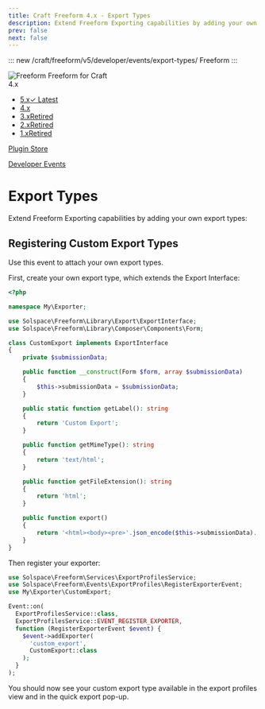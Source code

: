 ```yaml
---
title: Craft Freeform 4.x - Export Types
description: Extend Freeform Exporting capabilities by adding your own export types.
prev: false
next: false
---
```


<meta property="og:image" content="https://docs.solspace.com/extras/social/craft/freeform/freeform.png" />

::: new /craft/freeform/v5/developer/events/export-types/
Freeform
:::

<div id="pr-heading">
    <img src="https://docs.solspace.com/extras/icons/products/freeform-icon.png" alt="Freeform" class="pr-image">
    <span class="pr-name">Freeform</span>
    <span class="pr-category">for Craft</span>
    <div class="pr-v-wrapper">
        <div class="pr-v">
            <span class="pr-v-v">4.x</span>
            <span class="pr-v-arrow arrow down"></span>
        </div>
        <ul class="pr-v-list">
            <li><a href="/craft/freeform/v5/">5.x<span class="pr-v-type pr-latest">✓ Latest</span></a></li>
            <li><a href="/craft/freeform/v4/">4.x</a></li>
            <li><a href="/craft/freeform/v3/">3.x<span class="pr-v-type pr-retired">Retired</span></a></li>
            <li><a href="/craft/freeform/v2/">2.x<span class="pr-v-type pr-retired">Retired</span></a></li>
            <li><a href="/craft/freeform/v1/">1.x<span class="pr-v-type pr-retired">Retired</span></a></li>
        </ul>
    </div>
    <div class="pr-buy">
        <a href="https://plugins.craftcms.com/freeform" class="button button-blue"><span class="external-url">Plugin Store</span></a>
    </div>
</div>

<span class="page-section"><a href="/craft/freeform/v4/developer/events/">Developer Events</a></span>

# Export Types

Extend Freeform Exporting capabilities by adding your own export types:


## Registering Custom Export Types

Use this event to attach your own export types.

First, create your own export type, which extends the Export Interface:

```php
<?php

namespace My\Exporter;

use Solspace\Freeform\Library\Export\ExportInterface;
use Solspace\Freeform\Library\Composer\Components\Form;

class CustomExport implements ExportInterface
{
    private $submissionData;

    public function __construct(Form $form, array $submissionData)
    {
        $this->submissionData = $submissionData;
    }

    public static function getLabel(): string
    {
        return 'Custom Export';
    }

    public function getMimeType(): string
    {
        return 'text/html';
    }

    public function getFileExtension(): string
    {
        return 'html';
    }

    public function export()
    {
        return '<html><body><pre>'.json_encode($this->submissionData).'</pre></body></html>';
    }
}

```

Then register your exporter:

```php
use Solspace\Freeform\Services\ExportProfilesService;
use Solspace\Freeform\Events\ExportProfiles\RegisterExporterEvent;
use My\Exporter\CustomExport;

Event::on(
  ExportProfilesService::class,
  ExportProfilesService::EVENT_REGISTER_EXPORTER,
  function (RegisterExporterEvent $event) {
    $event->addExporter(
      'custom_export', 
      CustomExport::class
    );
  }
);
```

You should now see your custom export type available in the export profiles view and in the quick export pop-up.